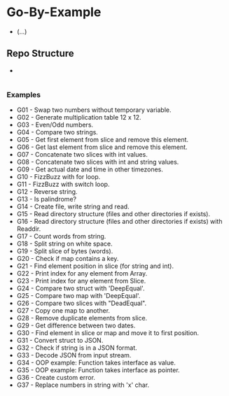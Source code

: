 # Go-By-Example
- (...)

## Repo Structure
*
```

```


### Examples
 - G01 - Swap two numbers without temporary variable.
 - G02 - Generate multiplication table 12 x 12.
 - G03 - Even/Odd numbers.
 - G04 - Compare two strings.
 - G05 - Get first element from slice and remove this element.
 - G06 - Get last element from slice and remove this element.
 - G07 - Concatenate two slices with int values.
 - G08 - Concatenate two slices with int and string values.
 - G09 - Get actual date and time in other timezones.
 - G10 - FizzBuzz with for loop.
 - G11 - FizzBuzz with switch loop.
 - G12 - Reverse string.
 - G13 - Is palindrome?
 - G14 - Create file, write string and read.
 - G15 - Read directory structure (files and other directories if exists).
 - G16 - Read directory structure (files and other directories if exists) with Readdir.
 - G17 - Count words from string.
 - G18 - Split string on white space.
 - G19 - Split slice of bytes (words).
 - G20 - Check if map contains a key.
 - G21 - Find element position in slice (for string and int).
 - G22 - Print index for any element from Array.
 - G23 - Print index for any element from Slice.
 - G24 - Compare two struct with 'DeepEqual'.
 - G25 - Compare two map with 'DeepEqual'.
 - G26 - Compare two slices with "DeadEqual".
 - G27 - Copy one map to another.
 - G28 - Remove duplicate elements from slice.
 - G29 - Get difference between two dates.
 - G30 - Find element in slice or map and move it to first position.
 - G31 - Convert struct to JSON.
 - G32 - Check if string is in a JSON format.
 - G33 - Decode JSON from input stream.
 - G34 - OOP example: Function takes interface as value.
 - G35 - OOP example: Function takes interface as pointer.
 - G36 - Create custom error.
 - G37 - Replace numbers in string with 'x' char.
<!-- - 040 - Generate 256 bit key. -->
<!-- - 045(50) - Split URL and getting his parameters. -->
